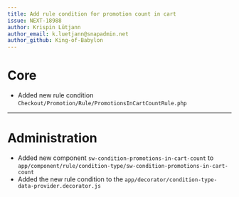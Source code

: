 ```yaml
---
title: Add rule condition for promotion count in cart
issue: NEXT-18988
author: Krispin Lütjann
author_email: k.luetjann@snapadmin.net 
author_github: King-of-Babylon
---
```

# Core
*  Added new rule condition `Checkout/Promotion/Rule/PromotionsInCartCountRule.php`
___
# Administration
* Added new component `sw-condition-promotions-in-cart-count` to `app/component/rule/condition-type/sw-condition-promotions-in-cart-count`
* Added the new rule condition to the `app/decorator/condition-type-data-provider.decorator.js`
